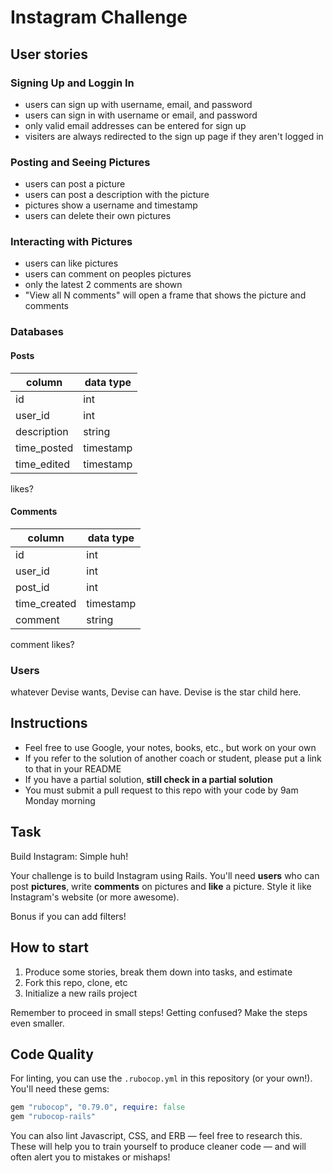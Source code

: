 Instagram Challenge
===================

## User stories

### Signing Up and Loggin In

* users can sign up with username, email, and password
* users can sign in with username or email, and password
* only valid email addresses can be entered for sign up
* visiters are always redirected to the sign up page if they aren't logged in

### Posting and Seeing Pictures

* users can post a picture
* users can post a description with the picture
* pictures show a username and timestamp
* users can delete their own pictures

### Interacting with Pictures
* users can like pictures
* users can comment on peoples pictures
* only the latest 2 comments are shown
* "View all N comments" will open a frame that shows the picture and comments

### Databases

#### Posts
| column | data type |
| -- | -- |
| id | int |
| user_id | int |
| description | string |
| time_posted | timestamp |
| time_edited | timestamp |
likes?

#### Comments
| column | data type |
| -- | -- |
| id | int |
| user_id | int |
| post_id | int |
| time_created | timestamp |
| comment | string |
comment likes?

### Users
whatever Devise wants, Devise can have. Devise is the star child here.


## Instructions

* Feel free to use Google, your notes, books, etc., but work on your own
* If you refer to the solution of another coach or student, please put a link to that in your README
* If you have a partial solution, **still check in a partial solution**
* You must submit a pull request to this repo with your code by 9am Monday morning

## Task

Build Instagram: Simple huh!

Your challenge is to build Instagram using Rails. You'll need **users** who can post **pictures**, write **comments** on pictures and **like** a picture. Style it like Instagram's website (or more awesome).

Bonus if you can add filters!

## How to start

1. Produce some stories, break them down into tasks, and estimate
2. Fork this repo, clone, etc
3. Initialize a new rails project

Remember to proceed in small steps! Getting confused? Make the steps even smaller.

## Code Quality

For linting, you can use the `.rubocop.yml` in this repository (or your own!).
You'll need these gems:

```ruby
gem "rubocop", "0.79.0", require: false
gem "rubocop-rails"
```

You can also lint Javascript, CSS, and ERB — feel free to research this. These
will help you to train yourself to produce cleaner code — and will often alert
you to mistakes or mishaps!
